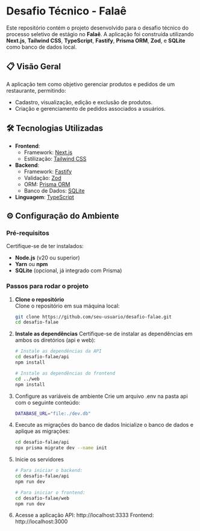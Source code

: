 # Desafio Técnico - Falaê  

Este repositório contém o projeto desenvolvido para o desafio técnico do processo seletivo de estágio no **Falaê**. A aplicação foi construída utilizando **Next.js**, **Tailwind CSS**, **TypeScript**, **Fastify**, **Prisma ORM**, **Zod**, e **SQLite** como banco de dados local.  

## 📋 Visão Geral  

A aplicação tem como objetivo gerenciar produtos e pedidos de um restaurante, permitindo:  
- Cadastro, visualização, edição e exclusão de produtos.  
- Criação e gerenciamento de pedidos associados a usuários.  

## 🛠 Tecnologias Utilizadas  

- **Frontend**:  
  - Framework: [Next.js](https://nextjs.org/)  
  - Estilização: [Tailwind CSS](https://tailwindcss.com/)  
- **Backend**:  
  - Framework: [Fastify](https://www.fastify.io/)  
  - Validação: [Zod](https://zod.dev/)  
  - ORM: [Prisma ORM](https://www.prisma.io/)  
  - Banco de Dados: [SQLite](https://www.sqlite.org/)  
- **Linguagem**: [TypeScript](https://www.typescriptlang.org/)  

## ⚙️ Configuração do Ambiente  

### Pré-requisitos  
Certifique-se de ter instalados:  
- **Node.js** (v20 ou superior)  
- **Yarn** ou **npm**  
- **SQLite** (opcional, já integrado com Prisma)  

### Passos para rodar o projeto  

1. **Clone o repositório**  
   Clone o repositório em sua máquina local:  
   ```bash
   git clone https://github.com/seu-usuario/desafio-falae.git
   cd desafio-falae

2. **Instale as dependências**
   Certifique-se de instalar as dependências em ambos os diretórios (api e web):
   ```bash
   # Instale as dependências da API
   cd desafio-falae/api
   npm install

   # Instale as dependências do frontend
   cd ../web
   npm install

3. Configure as variáveis de ambiente
   Crie um arquivo .env na pasta api com o seguinte conteúdo:
   ```bash
   DATABASE_URL="file:./dev.db"

4. Execute as migrações do banco de dados
   Inicialize o banco de dados e aplique as migrações:
   ```bash
   cd desafio-falae/api
   npx prisma migrate dev --name init

5. Inicie os servidores
   ```bash
   # Para iniciar o backend:
   cd desafio-falae/api
   npm run dev

   # Para iniciar o frontend:
   cd desafio-falae/web
   npm run dev

6. Acesse a aplicação
   API: http://localhost:3333
   Frontend: http://localhost:3000
